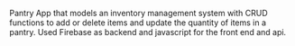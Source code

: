 Pantry App that models an inventory management system with CRUD functions to add or delete items and update the quantity of items in a pantry. Used Firebase as backend and javascript for the front end and api.
